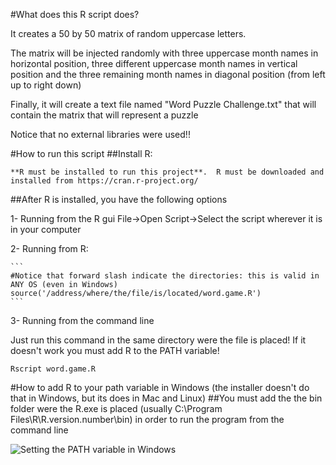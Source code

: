 #What does this R script does?

It creates a 50 by 50 matrix of random uppercase letters.

The matrix will be injected randomly with three uppercase month names in horizontal position, three different uppercase month names in vertical position and the three remaining month names in diagonal position (from left up to right down)

Finally, it will create a text file named "Word Puzzle Challenge.txt" that will contain the matrix that will represent a puzzle

Notice that no external libraries were used!!


#How to run this script
##Install R:

    **R must be installed to run this project**.  R must be downloaded and installed from https://cran.r-project.org/

##After R is installed, you have the following options

1- Running from the R gui File->Open Script->Select the script wherever it is in your computer

2- Running from R:

    ```
    #Notice that forward slash indicate the directories: this is valid in ANY OS (even in Windows)
    source('/address/where/the/file/is/located/word.game.R')
    ```

3- Running from the command line

Just run this command in the same directory were the file is placed! If it doesn't work you must add R to the PATH variable!

    Rscript word.game.R


    
#How to add R to your path variable in Windows (the installer doesn't do that in Windows, but its does in Mac and Linux)
##You must add the the bin folder were the R.exe is placed (usually C:\Program Files\R\R.version.number\bin) in order to run the program from the command line

![Setting the PATH variable in Windows](https://embox.googlecode.com/svn/wiki/images/InstallToolchainPath/environment-variables-path-cygwin.png?_sm_au_=iVV5pRLFrTT6sP4n)